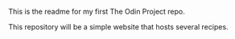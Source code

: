 This is the readme for my first The Odin Project repo.

This repository will be a simple website that hosts several recipes.